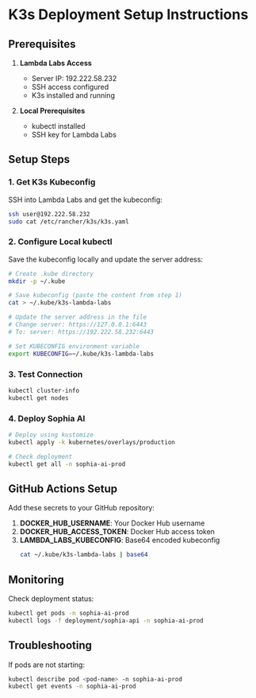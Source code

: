 # K3s Deployment Setup Instructions

## Prerequisites

1. **Lambda Labs Access**
   - Server IP: 192.222.58.232
   - SSH access configured
   - K3s installed and running

2. **Local Prerequisites**
   - kubectl installed
   - SSH key for Lambda Labs

## Setup Steps

### 1. Get K3s Kubeconfig

SSH into Lambda Labs and get the kubeconfig:

```bash
ssh user@192.222.58.232
sudo cat /etc/rancher/k3s/k3s.yaml
```

### 2. Configure Local kubectl

Save the kubeconfig locally and update the server address:

```bash
# Create .kube directory
mkdir -p ~/.kube

# Save kubeconfig (paste the content from step 1)
cat > ~/.kube/k3s-lambda-labs

# Update the server address in the file
# Change server: https://127.0.0.1:6443
# To: server: https://192.222.58.232:6443

# Set KUBECONFIG environment variable
export KUBECONFIG=~/.kube/k3s-lambda-labs
```

### 3. Test Connection

```bash
kubectl cluster-info
kubectl get nodes
```

### 4. Deploy Sophia AI

```bash
# Deploy using kustomize
kubectl apply -k kubernetes/overlays/production

# Check deployment
kubectl get all -n sophia-ai-prod
```

## GitHub Actions Setup

Add these secrets to your GitHub repository:

1. **DOCKER_HUB_USERNAME**: Your Docker Hub username
2. **DOCKER_HUB_ACCESS_TOKEN**: Docker Hub access token
3. **LAMBDA_LABS_KUBECONFIG**: Base64 encoded kubeconfig
   ```bash
   cat ~/.kube/k3s-lambda-labs | base64
   ```

## Monitoring

Check deployment status:
```bash
kubectl get pods -n sophia-ai-prod
kubectl logs -f deployment/sophia-api -n sophia-ai-prod
```

## Troubleshooting

If pods are not starting:
```bash
kubectl describe pod <pod-name> -n sophia-ai-prod
kubectl get events -n sophia-ai-prod
```
